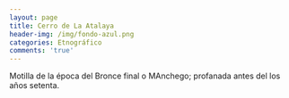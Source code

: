 ```yaml
---
layout: page
title: Cerro de La Atalaya
header-img: /img/fondo-azul.png
categories: Etnográfico
comments: 'true'
---
```



Motilla de la época del Bronce final o MAnchego; profanada antes del los años setenta.

<div class="photos">
</div>
